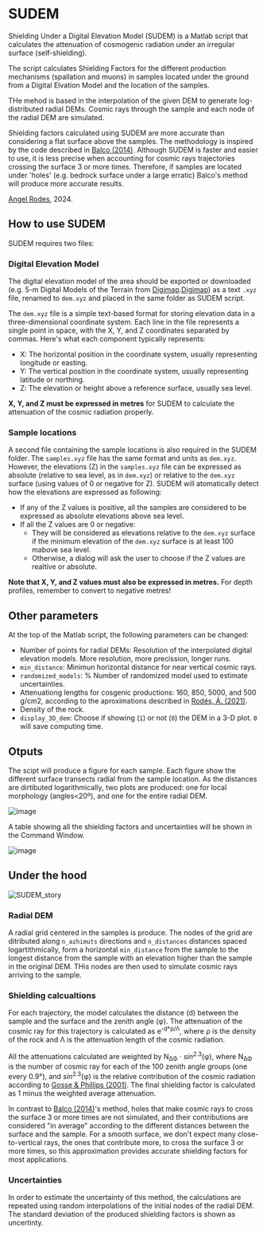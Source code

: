 # SUDEM

Shielding Under a Digital Elevation Model (SUDEM) is a Matlab script that calculates the attenuation of cosmogenic radiation under an irregular surface (self-shielding).

The script calculates Shielding Factors for the different production mechanisms (spallation and muons) in samples located under the ground from a Digital Elvation Model and the location of the samples.

THe mehod is based in the interpolation of the given DEM to generate log-distributed radial DEMs. Cosmic rays through the sample and each node of the radial DEM are simulated.

Shielding factors calculated using SUDEM are more accurate than considering a flat surface above the samples. The methodology is inspired by the code described in [Balco (2014)](https://doi.org/10.1016/j.quageo.2013.12.002). Although SUDEM is faster and easier to use, it is less precise when accounting for cosmic rays trajectories crossing the surface 3 or more times. Therefore, if samples are located under 'holes' (e.g. bedrock surface under a large erratic) Balco's method will produce more accurate results.

[Angel Rodes](http://www.angelrodes.com), 2024.

## How to use SUDEM

SUDEM requires two files:

### Digital Elevation Model

The digital elevation model of the area should be exported or downloaded (e.g. 5-m Digital Models of the Terrain from [Digimap](https://digimap.edina.ac.uk/).[Digimap](https://digimap.edina.ac.uk/)) as a text ```.xyz``` file, renamed to ```dem.xyz``` and placed in the same folder as SUDEM script.

The ```dem.xyz``` file is a simple text-based format for storing elevation data in a three-dimensional coordinate system. Each line in the file represents a single point in space, with the X, Y, and Z coordinates separated by commas. Here's what each component typically represents:

-   X: The horizontal position in the coordinate system, usually representing longitude or easting.
-   Y: The vertical position in the coordinate system, usually representing latitude or northing.
-   Z: The elevation or height above a reference surface, usually sea level.

**X, Y, and Z must be expressed in metres** for SUDEM to calculate the attenuation of the cosmic radiation properly.

### Sample locations

A second file containing the sample locations is also required in the SUDEM folder. The ```samples.xyz``` file has the same format and units as ```dem.xyz```. However, the elevations (Z) in the ```samples.xyz``` file can be expressed as absolute (relative to sea level, as in ```dem.xyz```) or relative to the ```dem.xyz``` surface (using values of 0 or negative for Z). SUDEM will atomatically detect how the elevations are expressed as following:

- If any of the Z values is positive, all the samples are considered to be expressed as absolute elevations above sea level.
- If all the Z values are 0 or negative:
    - They will be considered as elevations relative to the ```dem.xyz``` surface if the minimum elevation of the ```dem.xyz``` surface is at least 100 mabove sea level.
    - Otherwise, a dialog will ask the user to choose if the Z values are realtive or absolute.

**Note that X, Y, and Z values must also be expressed in metres.** For depth profiles, remember to convert to negative metres!

## Other parameters

At the top of the Matlab script, the following parameters can be changed:

- Number of points for radial DEMs: Resolution of the interpolated digital elevation models. More resolution, more precission, longer runs.
- ```min_distance```: Minimun horizontal distance for near vertical cosmic rays.
- ```randomized_models```: % Number of randomized model used to estimate uncertainties.
- Attenuationg lengths for cosgenic productions: 160, 850, 5000, and 500 g/cm2, according to the aproximations described in [Rodés, Á. (2021)](https://doi.org/10.3390/geosciences11090362).
- Density of the rock.
- ```display_3D_dem```: Choose if showing (```1```) or not (```0```) the DEM in a 3-D plot. ```0``` will save computing time.

## Otputs

The scipt will produce a figure for each sample. Each figure show the different surface transects radial from the sample location. As the distances are dirtibuted logarithmically, two plots are produced: one for local morphology (angles<20º), and one for the entire radial DEM.

![image](https://github.com/angelrodes/SUDEM/assets/53089531/5ec2563f-830a-4fdf-8bdc-fd333097d1e7)

A table showing all the shielding factors and uncertainties will be shown in the Command Window.

![image](https://github.com/angelrodes/SUDEM/assets/53089531/7f35e3d2-f131-4eda-8aa6-06d6c2e73c54)

## Under the hood

![SUDEM_story](https://github.com/angelrodes/SUDEM/assets/53089531/ba4bde1c-4cd8-4a9d-8a1a-99a992f81004)

### Radial DEM

A radial grid centered in the samples is produce. The nodes of the grid are ditributed along ```n_azhimuts``` directions and ```n_distances``` distances spaced logartithmically, form a horizontal ```min_distance``` from the sample to the longest distance from the sample with an elevation higher than the sample in the original DEM. THis nodes are then used to simulate cosmic rays arriving to the sample.

### Shielding calcualtions

For each trajectory, the model calculates the distance (d) between the sample and the surface and the zenith angle (φ). The attenuation of the cosmic ray for this trajectory is calculated as e<sup>-d*ρ/Λ</sup>, where ρ is the density of the rock and Λ is the attenuation length of the cosmic radiation.

All the attenuations calculated are weighted by N<sub>ΔΦ</sub> · _sin_<sup>2.3</sup>(φ), where N<sub>ΔΦ</sub> is the number of cosmic ray for each of the 100 zenith angle groups (one every 0.9°), and _sin_<sup>2.3</sup>(φ) is the relative contribution of the cosmic radiation according to [Gosse & Phillips (2001)](https://doi.org/10.1016/S0277-3791(00)00171-2). The final shielding factor is calculated as 1 minus the weighted average attenuation.

In contrast to [Balco (2014)](https://doi.org/10.1016/j.quageo.2013.12.002)'s method, holes that make cosmic rays to cross the surface 3 or more times are not simulated, and their contributions are considered "in average" according to the different distances between the surface and the sample. For a smooth surface, we don't expect many close-to-vertical rays, the ones that contribute more, to cross the surface 3 or more times, so  this approximation provides accurate shielding factors for most applications.

### Uncertainties

In order to estimate the uncertainty of this method, the calculations are repeated using random interpolations of the initial nodes of the radial DEM. The standard deviation of the produced shielding factors is shown as uncertinty.
 

